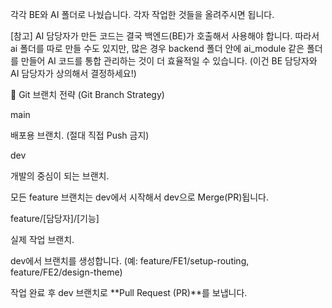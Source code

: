 각각 BE와 AI 폴더로 나눴습니다. 각자 작업한 것들을 올려주시면 됩니다.

[참고] AI 담당자가 만든 코드는 결국 백엔드(BE)가 호출해서 사용해야 합니다. 따라서 ai 폴더를 따로 만들 수도 있지만, 많은 경우 backend 폴더 안에 ai_module 같은 폴더를 만들어 AI 코드를 통합 관리하는 것이 더 효율적일 수 있습니다.
(이건 BE 담당자와 AI 담당자가 상의해서 결정하세요!)



🌳 Git 브랜치 전략 (Git Branch Strategy)

main

배포용 브랜치. (절대 직접 Push 금지)

dev

개발의 중심이 되는 브랜치.

모든 feature 브랜치는 dev에서 시작해서 dev으로 Merge(PR)됩니다.

feature/[담당자]/[기능]

실제 작업 브랜치.

dev에서 브랜치를 생성합니다. (예: feature/FE1/setup-routing, feature/FE2/design-theme)

작업 완료 후 dev 브랜치로 **Pull Request (PR)**를 보냅니다.
